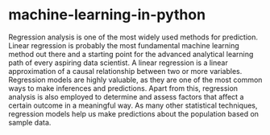 # machine-learning-in-python
Regression analysis is one of the most widely used methods for prediction. Linear regression is probably the most
fundamental machine learning method out there and a starting point for the advanced analytical learning path of
every aspiring data scientist.
A linear regression is a linear approximation of a causal relationship between two or more variables.
Regression models are highly valuable, as they are one of the most common ways to make inferences and
predictions. Apart from this, regression analysis is also employed to determine and assess factors that affect a
certain outcome in a meaningful way.
As many other statistical techniques, regression models help us make predictions about the population based on
sample data.
